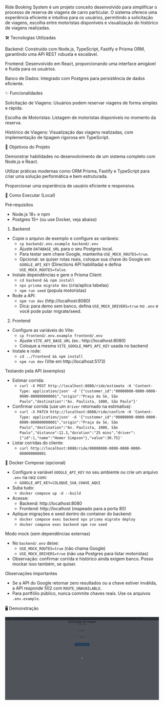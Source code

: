 Ride Booking System é um projeto conceito desenvolvido para simplificar o processo de reserva de viagens de carro particular. O sistema oferece uma experiência eficiente e intuitiva para os usuários, permitindo a solicitação de viagens, escolha entre motoristas disponíveis e visualização do histórico de viagens realizadas.

🛠️ Tecnologias Utilizadas

Backend: Construído com Node.js, TypeScript, Fastify e Prisma ORM, garantindo uma API REST robusta e escalável.

Frontend: Desenvolvido em React, proporcionando uma interface amigável e fluida para os usuários.

Banco de Dados: Integrado com Postgres para persistência de dados eficiente.

✨ Funcionalidades

Solicitação de Viagens: Usuários podem reservar viagens de forma simples e rápida.

Escolha de Motoristas: Listagem de motoristas disponíveis no momento da reserva.

Histórico de Viagens: Visualização das viagens realizadas, com implementação de tipagem rigorosa em TypeScript.

🎯 Objetivos do Projeto

Demonstrar habilidades no desenvolvimento de um sistema completo com Node.js e React.

Utilizar práticas modernas como ORM Prisma, Fastify e TypeScript para criar uma solução performática e bem estruturada.

Proporcionar uma experiência de usuário eficiente e responsiva.

🚀 Como Executar (Local)

Pré‑requisitos
- Node.js 18+ e npm
- Postgres 15+ (ou use Docker, veja abaixo)

1) Backend
- Copie o arquivo de exemplo e configure as variáveis:
  - `cp backend/.env.example backend/.env`
  - Ajuste `DATABASE_URL` para o seu Postgres local.
  - Para testar sem chave Google, mantenha `USE_MOCK_ROUTES=true`.
  - Opcional: se quiser rotas reais, coloque sua chave do Google em `GOOGLE_API_KEY` (Directions API habilitada) e defina `USE_MOCK_ROUTES=false`.
- Instale dependências e gere o Prisma Client:
  - `cd backend && npm install`
  - `npx prisma migrate dev` (cria/aplica tabelas)
  - `npm run seed` (popula motoristas)
- Rode a API:
  - `npm run dev` (http://localhost:8080)
  - Dica: para demo sem banco, defina `USE_MOCK_DRIVERS=true` no `.env` e você pode pular migrate/seed.

2) Frontend
- Configure as variáveis do Vite:
  - `cp frontend/.env.example frontend/.env`
  - Ajuste `VITE_API_BASE_URL` (ex.: http://localhost:8080)
  - Coloque a mesma `VITE_GOOGLE_MAPS_API_KEY` usada no backend
- Instale e rode:
  - `cd ../frontend && npm install`
  - `npm run dev` (Vite em http://localhost:5173)

Testando pela API (exemplos)
- Estimar corrida:
  - `curl -X POST http://localhost:8080/ride/estimate -H 'Content-Type: application/json' -d '{"customer_id":"00000000-0000-0000-0000-000000000001","origin":"Praça da Sé, São Paulo","destination":"Av. Paulista, 1000, São Paulo"}'`
- Confirmar corrida (use um `driver` retornado na estimativa):
  - `curl -X PATCH http://localhost:8080/ride/confirm -H 'Content-Type: application/json' -d '{"customer_id":"00000000-0000-0000-0000-000000000001","origin":"Praça da Sé, São Paulo","destination":"Av. Paulista, 1000, São Paulo","distance":12.3,"duration":"25 mins","driver":{"id":1,"name":"Homer Simpson"},"value":30.75}'`
- Listar corridas do cliente:
  - `curl http://localhost:8080/ride/00000000-0000-0000-0000-000000000001`

🐳 Docker Compose (opcional)
- Configure a variável `GOOGLE_API_KEY` no seu ambiente ou crie um arquivo `.env` na raiz com:
  - `GOOGLE_API_KEY=COLOQUE_SUA_CHAVE_AQUI`
- Suba tudo:
  - `docker compose up -d --build`
- Acesse:
  - Backend: http://localhost:8080
  - Frontend: http://localhost (mapeado para a porta 80)
- Aplique migrações e seed dentro do container do backend:
  - `docker compose exec backend npx prisma migrate deploy`
  - `docker compose exec backend npm run seed`

Modo mock (sem dependências externas)
- No `backend/.env` deixe:
  - `USE_MOCK_ROUTES=true` (não chama Google)
  - `USE_MOCK_DRIVERS=true` (não usa Postgres para listar motoristas)
- Observação: confirmar corrida e histórico ainda exigem banco. Posso mockar isso também, se quiser.

Observações importantes
- Se a API do Google retornar zero resultados ou a chave estiver inválida, a API responde 502 com `ROUTE_UNAVAILABLE`.
- Para portfólio público, nunca commite chaves reais. Use os arquivos `.env.example`.

🖥️ Demonstração

<img src='/Drive.gif'><img>
